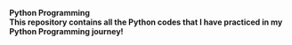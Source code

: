 <b>Python Programming<b><br>
This repository contains all the Python codes that I have practiced in my Python Programming journey!
